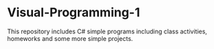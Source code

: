# Visual-Programming-1
This repository includes C# simple programs including class activities, homeworks and some  more simple projects. 
